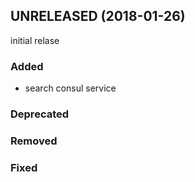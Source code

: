 ## UNRELEASED (2018-01-26)

initial relase

### Added

- search consul service

### Deprecated

### Removed

### Fixed
